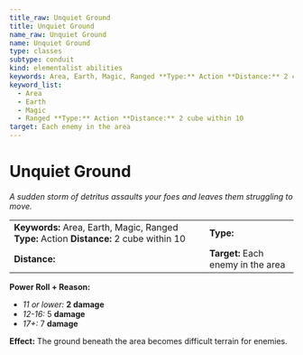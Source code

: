 ```yaml
---
title_raw: Unquiet Ground
title: Unquiet Ground
name_raw: Unquiet Ground
name: Unquiet Ground
type: classes
subtype: conduit
kind: elementalist abilities
keywords: Area, Earth, Magic, Ranged **Type:** Action **Distance:** 2 cube within 10
keyword_list:
  - Area
  - Earth
  - Magic
  - Ranged **Type:** Action **Distance:** 2 cube within 10
target: Each enemy in the area
---
```


# Unquiet Ground

*A sudden storm of detritus assaults your foes and leaves them struggling to move.*

|                                                                                          |                                    |
| :--------------------------------------------------------------------------------------- | :--------------------------------- |
| **Keywords:** Area, Earth, Magic, Ranged **Type:** Action **Distance:** 2 cube within 10 | **Type:**                          |
| **Distance:**                                                                            | **Target:** Each enemy in the area |

**Power Roll + Reason:**

- *11 or lower:* **2 damage**
- *12-16:* 5 **damage**
- *17+:* 7 **damage**

**Effect:** The ground beneath the area becomes difficult terrain for enemies.
